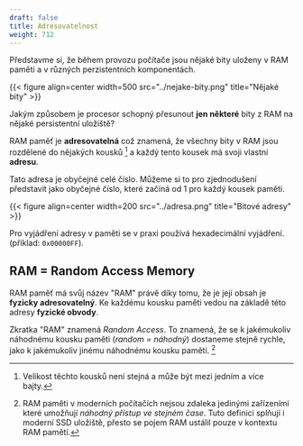 ```yaml
---
draft: false
title: Adresovatelnost
weight: 712
---
```


Představme si, že během provozu počítače jsou nějaké bity uloženy v RAM paměti a v různých perzistentních komponentách.

{{< figure align=center width=500 src="../nejake-bity.png" title="Nějaké bity" >}}

Jakým způsobem je procesor schopný přesunout **jen některé** bity z RAM na nějaké persistentní uložiště?

RAM paměť je **adresovatelná** což znamená, že všechny bity v RAM jsou rozdělené do nějakých kousků [^k] a každý tento kousek má svoji vlastní **adresu**.

Tato adresa je obyčejné celé číslo. Můžeme si to pro zjednodušení představit jako obyčejné číslo, které začíná od 1 pro každý kousek paměti.

{{< figure align=center width=200 src="../adresa.png" title="Bitové adresy" >}}

Pro vyjádření adresy v paměti se v praxi používá hexadecimální vyjádření. (příklad: `0x00000FF`).

## RAM = Random Access Memory

RAM paměť má svůj název "RAM" právě díky tomu, že je její obsah je **fyzicky adresovatelný**. Ke každému kousku paměti vedou na základě této adresy **fyzické obvody**. 

Zkratka "RAM" znamená *Random Access*. To znamená, že se k jakémukoliv náhodnému kousku paměti (*random = náhodný*) dostaneme stejně rychle, jako k jakémukoliv jinému náhodnému kousku paměti. [^s]

[^k]: Velikost těchto kousků není stejná a může být mezi jedním a více bajty.
[^s]: RAM paměti v moderních počítačích nejsou zdaleka jedinými zařízeními které umožňují *náhodný přístup ve stejném čase*. Tuto definici splňují i moderní SSD uložiště, přesto se pojem RAM ustálil pouze v kontextu RAM pamětí.  